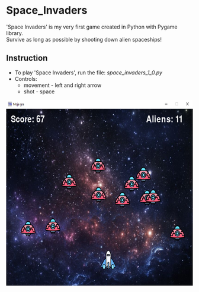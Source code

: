# Space_Invaders
'Space Invaders' is my very first game created in Python with Pygame library.\
Survive as long as possible by shooting down alien spaceships!

## Instruction
- To play 'Space Invaders', run the file: _space_invaders_1_0.py_
- Controls: 
  - movement - left and right arrow 
  - shot - space

<p align="center">
  <img src="Screenshot_space_invaders.png" height="500" alt="Space Invaders">
</p>
